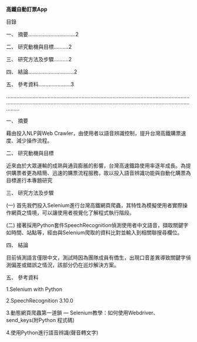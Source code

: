 **高鐵自動訂票App**

目錄

一、	摘要…………………………..2

二、	研究動機與目標……….2

三、	研究方法及步驟……….2

四、	結論………………………….2

五、	參考資料………………….3

.................................................................................................................................................................................................................................................................


一、	摘要

  藉由投入NLP與Web Crawler，由使用者以語音辨識控制，提升台灣高鐵購票速度、減少操作流程。

二、	研究動機與目標

  近來由於大眾運輸的成熟與通貨膨脹的影響，台灣高速鐵路使用率逐年成長。為提供購票者更為精簡、迅速的購票流程服務，故以投入語音辨識功能與自動化購票為目標進行本專題研究

三、	研究方法及步驟

(一)	  首先我們投入Selenium進行台灣高鐵網頁爬蟲，其特性為模擬使用者實際操作網頁之情境，可以讓使用者視覺化了解程式執行階段。

(二)	  接著採用Python套件SpeechRecognition偵測使用者中文語音，擷取關鍵字如時間、站點等，經由與Selenium爬取的資料比對並輸入到相關聯搜尋欄位。

四、	結論

目前偵測語言僅限中文，測試時因為團隊成員有僑生，出現口音差異導致關鍵字偵測偏差或錯誤之情況，該部分仍在巡炒解決方案。

五、	參考資料

1.Selenium with Python

2.SpeechRecognition 3.10.0

3.動態網頁爬蟲第一道鎖 — Selenium教學：如何使用Webdriver、send_keys(附Python 程式碼)

4.使用Python進行語音辨識(聲音轉文字)
